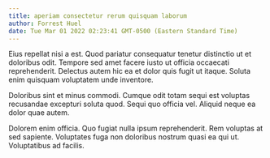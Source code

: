```yaml
---
title: aperiam consectetur rerum quisquam laborum
author: Forrest Huel
date: Tue Mar 01 2022 02:23:41 GMT-0500 (Eastern Standard Time)
---
```

Eius repellat nisi a est. Quod pariatur consequatur tenetur distinctio ut et doloribus odit. Tempore sed amet facere iusto ut officia occaecati reprehenderit. Delectus autem hic ea et dolor quis fugit ut itaque. Soluta enim quisquam voluptatem unde inventore.

 Doloribus sint et minus commodi. Cumque odit totam sequi est voluptas recusandae excepturi soluta quod. Sequi quo officia vel. Aliquid neque ea dolor quae autem.

 Dolorem enim officia. Quo fugiat nulla ipsum reprehenderit. Rem voluptas at sed sapiente. Voluptates fuga non doloribus nostrum quasi ea qui ut. Voluptatibus ad facilis.